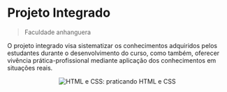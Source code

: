 # Projeto Integrado
> Faculdade anhanguera

O projeto integrado visa sistematizar os conhecimentos adquiridos pelos estudantes durante o desenvolvimento do curso, como também, oferecer vivência prática-profissional mediante aplicação dos conhecimentos em situações reais.

<p align="center"> <img src="  " alt="HTML e CSS: praticando HTML e CSS"> </p>

